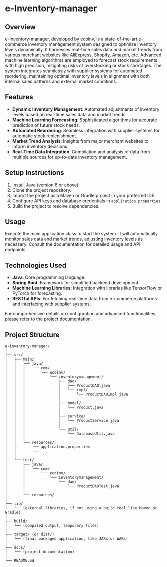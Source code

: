 # e-Inventory-manager

## Overview
e-Inventory-manager, developed by ecoinv, is a state-of-the-art e-commerce inventory management system designed to optimize inventory levels dynamically. It harnesses real-time sales data and market trends from various merchant websites like AliExpress, Shopify, Amazon, etc. Advanced machine learning algorithms are employed to forecast stock requirements with high precision, mitigating risks of overstocking or stock shortages. The system integrates seamlessly with supplier systems for automated reordering, maintaining optimal inventory levels in alignment with both internal sales patterns and external market conditions.

## Features
- **Dynamic Inventory Management**: Automated adjustments of inventory levels based on real-time sales data and market trends.
- **Machine Learning Forecasting**: Sophisticated algorithms for accurate prediction of future stock needs.
- **Automated Reordering**: Seamless integration with supplier systems for automatic stock replenishment.
- **Market Trend Analysis**: Insights from major merchant websites to inform inventory decisions.
- **Real-Time Data Integration**: Compilation and analysis of data from multiple sources for up-to-date inventory management.

## Setup Instructions
1. Install Java (version 8 or above).
2. Clone the project repository.
3. Import the project as a Maven or Gradle project in your preferred IDE.
4. Configure API keys and database credentials in `application.properties`.
5. Build the project to resolve dependencies.

## Usage
Execute the main application class to start the system. It will automatically monitor sales data and market trends, adjusting inventory levels as necessary. Consult the documentation for detailed usage and API endpoints.

## Technologies Used
- **Java**: Core programming language.
- **Spring Boot**: Framework for simplified backend development.
- **Machine Learning Libraries**: Integration with libraries like TensorFlow or PyTorch for forecasting.
- **RESTful APIs**: For fetching real-time data from e-commerce platforms and interfacing with supplier systems.

For comprehensive details on configuration and advanced functionalities, please refer to the project documentation.

## Project Structure

````
e-inventory-manager/
│
├── src/
│   ├── main/
│   │   ├── java/
│   │   │   └── com/
│   │   │       └── ecoinv/
│   │   │           └── inventorymanagement/
│   │   │               ├── dao/
│   │   │               │   ├── ProductDAO.java
│   │   │               │   └── impl/
│   │   │               │       └── ProductDAOImpl.java
│   │   │               │
│   │   │               ├── model/
│   │   │               │   └── Product.java
│   │   │               │
│   │   │               ├── service/
│   │   │               │   └── ProductService.java
│   │   │               │
│   │   │               └── util/
│   │   │                   └── DatabaseUtil.java
│   │   │
│   │   └── resources/
│   │       ├── application.properties
│   │       └── ...
│   │
│   └── test/
│       ├── java/
│       │   └── com/
│       │       └── ecoinv/
│       │           └── inventorymanagement/
│       │               └── dao/
│       │                   └── ProductDAOTest.java
│       │
│       └── resources/
│
├── lib/
│   └── (external libraries, if not using a build tool like Maven or Gradle)
│
├── build/
│   └── (compiled output, temporary files)
│
├── target/ (or dist/)
│   └── (final packaged application, like JARs or WARs)
│
├── docs/
│   └── (project documentation)
│
└── README.md
````

